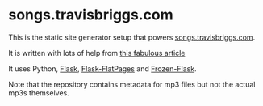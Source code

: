 # songs.travisbriggs.com
This is the static site generator setup that powers [songs.travisbriggs.com](https://songs.travisbriggs.com).

It is written with lots of help from
[this fabulous article](https://nicolas.perriault.net/code/2012/dead-easy-yet-powerful-static-website-generator-with-flask/)

It uses Python, [Flask](http://flask.pocoo.org/), [Flask-FlatPages](https://pythonhosted.org/Flask-FlatPages/) and
[Frozen-Flask](https://pythonhosted.org/Frozen-Flask/).

Note that the repository contains metadata for mp3 files but not the actual mp3s themselves.
